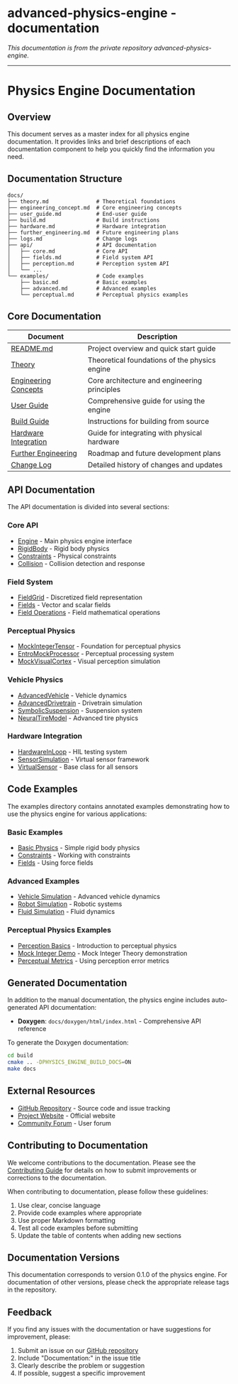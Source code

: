 # advanced-physics-engine - documentation

*This documentation is from the private repository advanced-physics-engine.*

---

# Physics Engine Documentation

## Overview

This document serves as a master index for all physics engine documentation. It provides links and brief descriptions of each documentation component to help you quickly find the information you need.

## Documentation Structure

```
docs/
├── theory.md               # Theoretical foundations
├── engineering_concept.md  # Core engineering concepts
├── user_guide.md           # End-user guide
├── build.md                # Build instructions
├── hardware.md             # Hardware integration
├── further_engineering.md  # Future engineering plans
├── logs.md                 # Change logs
├── api/                    # API documentation
│   ├── core.md             # Core API
│   ├── fields.md           # Field system API
│   ├── perception.md       # Perception system API
│   └── ...
└── examples/               # Code examples
    ├── basic.md            # Basic examples
    ├── advanced.md         # Advanced examples
    └── perceptual.md       # Perceptual physics examples
```

## Core Documentation

| Document | Description |
|----------|-------------|
| [README.md](../README.md) | Project overview and quick start guide |
| [Theory](theory.md) | Theoretical foundations of the physics engine |
| [Engineering Concepts](engineering_concept.md) | Core architecture and engineering principles |
| [User Guide](user_guide.md) | Comprehensive guide for using the engine |
| [Build Guide](build.md) | Instructions for building from source |
| [Hardware Integration](hardware.md) | Guide for integrating with physical hardware |
| [Further Engineering](further_engineering.md) | Roadmap and future development plans |
| [Change Log](logs.md) | Detailed history of changes and updates |

## API Documentation

The API documentation is divided into several sections:

### Core API

- [Engine](api/core.md#engine) - Main physics engine interface
- [RigidBody](api/core.md#rigidbody) - Rigid body physics
- [Constraints](api/core.md#constraints) - Physical constraints
- [Collision](api/core.md#collision) - Collision detection and response

### Field System

- [FieldGrid](api/fields.md#fieldgrid) - Discretized field representation
- [Fields](api/fields.md#fields) - Vector and scalar fields
- [Field Operations](api/fields.md#operations) - Field mathematical operations

### Perceptual Physics

- [MockIntegerTensor](api/perception.md#mockintegertensor) - Foundation for perceptual physics
- [EntroMockProcessor](api/perception.md#entromockprocessor) - Perceptual processing system
- [MockVisualCortex](api/perception.md#mockvisualcortex) - Visual perception simulation

### Vehicle Physics

- [AdvancedVehicle](api/vehicle.md#advancedvehicle) - Vehicle dynamics
- [AdvancedDrivetrain](api/vehicle.md#advanceddrivetrain) - Drivetrain simulation
- [SymbolicSuspension](api/vehicle.md#symbolicsuspension) - Suspension system
- [NeuralTireModel](api/vehicle.md#neuraltiremodel) - Advanced tire physics

### Hardware Integration

- [HardwareInLoop](api/hardware.md#hardwareinloop) - HIL testing system
- [SensorSimulation](api/hardware.md#sensorsimulation) - Virtual sensor framework
- [VirtualSensor](api/hardware.md#virtualsensor) - Base class for all sensors

## Code Examples

The examples directory contains annotated examples demonstrating how to use the physics engine for various applications:

### Basic Examples

- [Basic Physics](examples/basic.md#basic-physics) - Simple rigid body physics
- [Constraints](examples/basic.md#constraints) - Working with constraints
- [Fields](examples/basic.md#fields) - Using force fields

### Advanced Examples

- [Vehicle Simulation](examples/advanced.md#vehicle) - Advanced vehicle dynamics
- [Robot Simulation](examples/advanced.md#robot) - Robotic systems
- [Fluid Simulation](examples/advanced.md#fluid) - Fluid dynamics

### Perceptual Physics Examples

- [Perception Basics](examples/perceptual.md#basics) - Introduction to perceptual physics
- [Mock Integer Demo](examples/perceptual.md#mock-integer-demo) - Mock Integer Theory demonstration
- [Perceptual Metrics](examples/perceptual.md#metrics) - Using perception error metrics

## Generated Documentation

In addition to the manual documentation, the physics engine includes auto-generated API documentation:

- **Doxygen**: `docs/doxygen/html/index.html` - Comprehensive API reference

To generate the Doxygen documentation:

```bash
cd build
cmake .. -DPHYSICS_ENGINE_BUILD_DOCS=ON
make docs
```

## External Resources

- [GitHub Repository](https://github.com/username/physics-engine) - Source code and issue tracking
- [Project Website](https://physics-engine.example.com) - Official website
- [Community Forum](https://forum.physics-engine.example.com) - User forum

## Contributing to Documentation

We welcome contributions to the documentation. Please see the [Contributing Guide](../CONTRIBUTING.md) for details on how to submit improvements or corrections to the documentation.

When contributing to documentation, please follow these guidelines:

1. Use clear, concise language
2. Provide code examples where appropriate
3. Use proper Markdown formatting
4. Test all code examples before submitting
5. Update the table of contents when adding new sections

## Documentation Versions

This documentation corresponds to version 0.1.0 of the physics engine. For documentation of other versions, please check the appropriate release tags in the repository.

## Feedback

If you find any issues with the documentation or have suggestions for improvement, please:

1. Submit an issue on our [GitHub repository](https://github.com/username/physics-engine/issues)
2. Include "Documentation:" in the issue title
3. Clearly describe the problem or suggestion
4. If possible, suggest a specific improvement
